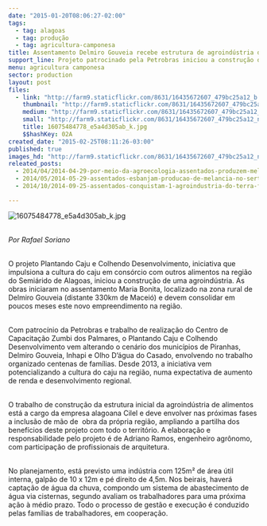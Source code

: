 ```yaml
---
date: "2015-01-20T08:06:27-02:00"
tags:
  - tag: alagoas
  - tag: produção
  - tag: agricultura-camponesa
title: Assentamento Delmiro Gouveia recebe estrutura de agroindústria de alimentos
support_line: Projeto patrocinado pela Petrobras iniciou a construção de agroindústria para beneficiar alimentos.
menu: agricultura camponesa
sector: production
layout: post
files:
  - link: "http://farm9.staticflickr.com/8631/16435672607_479bc25a12_b.jpg"
    thumbnail: "http://farm9.staticflickr.com/8631/16435672607_479bc25a12_t.jpg"
    medium: "http://farm9.staticflickr.com/8631/16435672607_479bc25a12_z.jpg"
    small: "http://farm9.staticflickr.com/8631/16435672607_479bc25a12_n.jpg"
    title: 16075484778_e5a4d305ab_k.jpg
    $$hashKey: 02A
created_date: "2015-02-25T08:11:26-03:00"
published: true
images_hd: "http://farm9.staticflickr.com/8631/16435672607_479bc25a12_n.jpg"
releated_posts:
  - 2014/04/2014-04-29-por-meio-da-agroecologia-assentados-produzem-mel-frutas-e-hortalicas.md
  - 2014/05/2014-05-29-assentados-esbanjam-producao-de-melancia-no-sertao-de-pernambuco.md
  - 2014/10/2014-09-25-assentados-conquistam-1-agroindustria-do-terra-forte-em-sp.md

---
```

<p><img alt="16075484778_e5a4d305ab_k.jpg" src="http://farm9.staticflickr.com/8631/16435672607_479bc25a12_b.jpg" /></p>

<p><br />
<em>Por Rafael Soriano</em></p>

<p><br />
O projeto Plantando Caju e Colhendo Desenvolvimento, iniciativa que impulsiona a cultura do caju em cons&oacute;rcio com outros alimentos na regi&atilde;o do Semi&aacute;rido de Alagoas, iniciou a constru&ccedil;&atilde;o de uma agroind&uacute;stria. As obras iniciaram no assentamento Maria Bonita, localizado na zona rural de Delmiro Gouveia (distante 330km de Macei&oacute;) e devem consolidar em poucos meses este novo empreendimento na regi&atilde;o.</p>

<p><br />
Com patroc&iacute;nio da Petrobras e trabalho de realiza&ccedil;&atilde;o do Centro de Capacita&ccedil;&atilde;o Zumbi dos Palmares, o Plantando Caju e Colhendo Desenvolvimento vem alterando o cen&aacute;rio dos munic&iacute;pios de Piranhas, Delmiro Gouveia, Inhapi e Olho D&rsquo;&aacute;gua do Casado, envolvendo no trabalho organizado centenas de fam&iacute;lias. Desde 2013, a iniciativa vem potencializando a cultura do caju na regi&atilde;o, numa expectativa de aumento de renda e desenvolvimento regional.</p>

<p><br />
O trabalho de constru&ccedil;&atilde;o da estrutura inicial da agroind&uacute;stria de alimentos est&aacute; a cargo da empresa alagoana Cilel e deve envolver nas pr&oacute;ximas fases a inclus&atilde;o de m&atilde;o de&nbsp; obra da pr&oacute;pria regi&atilde;o, ampliando a partilha dos benef&iacute;cios deste projeto com todo o territ&oacute;rio. A elabora&ccedil;&atilde;o e responsabilidade pelo projeto &eacute; de Adriano Ramos, engenheiro agr&ocirc;nomo, com participa&ccedil;&atilde;o de profissionais de arquitetura.</p>

<p><br />
No planejamento, est&aacute; previsto uma ind&uacute;stria com 125m&sup2; de &aacute;rea &uacute;til interna, galp&atilde;o de 10 x 12m e p&eacute; direito de 4,5m. Nos beirais, haver&aacute; capta&ccedil;&atilde;o de &aacute;gua da chuva, compondo um sistema de abastecimento de &aacute;gua via cisternas, segundo avaliam os trabalhadores para uma pr&oacute;xima a&ccedil;&atilde;o &agrave; m&eacute;dio prazo. Todo o processo de gest&atilde;o e execu&ccedil;&atilde;o &eacute; conduzido pelas fam&iacute;lias de trabalhadores, em coopera&ccedil;&atilde;o.</p>
